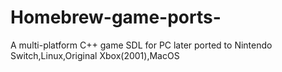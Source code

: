 # Homebrew-game-ports-
A multi-platform C++ game SDL for PC later ported to Nintendo Switch,Linux,Original Xbox(2001),MacOS
